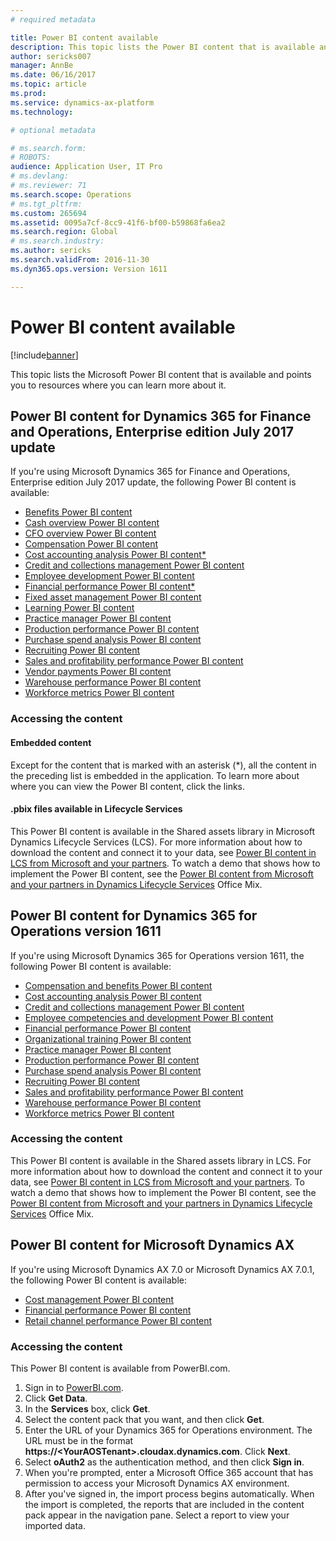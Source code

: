 ```yaml
---
# required metadata

title: Power BI content available
description: This topic lists the Power BI content that is available and points you to resources where you can learn more about it.
author: sericks007
manager: AnnBe
ms.date: 06/16/2017
ms.topic: article
ms.prod: 
ms.service: dynamics-ax-platform
ms.technology: 

# optional metadata

# ms.search.form: 
# ROBOTS: 
audience: Application User, IT Pro
# ms.devlang: 
# ms.reviewer: 71
ms.search.scope: Operations
# ms.tgt_pltfrm: 
ms.custom: 265694
ms.assetid: 0095a7cf-8cc9-41f6-bf00-b59868fa6ea2
ms.search.region: Global
# ms.search.industry: 
ms.author: sericks
ms.search.validFrom: 2016-11-30
ms.dyn365.ops.version: Version 1611

---
```


# Power BI content available
[!include[banner](../includes/banner.md)]

This topic lists the Microsoft Power BI content that is available and points you to resources where you can learn more about it.

## Power BI content for Dynamics 365 for Finance and Operations, Enterprise edition July 2017 update
If you're using Microsoft Dynamics 365 for Finance and Operations, Enterprise edition July 2017 update, the following Power BI content is available:

- [Benefits Power BI content](benefits-power-bi.md)
- [Cash overview Power BI content](/dynamics365/operations/financials/cash-bank-management/Cash-Overview-Power-BI-content)
- [CFO overview Power BI content](CFO-power-bi.md)
- [Compensation Power BI content](compensation-power-bi.md)
- [Cost accounting analysis Power BI content*](cost-accounting-analysis-content-pack.md) 
- [Credit and collections management Power BI content](/dynamics365/operations/financials/accounts-receivable/credit-collections-power-bi)
- [Employee development Power BI content](employee-development-PBI.md) 
- [Financial performance Power BI content*](financial-performance-power-bi-content-pack.md)
- [Fixed asset management Power BI content](/dynamics365/operations/financials/fixed-assets/Fixed-asset-management-workspace)
- [Learning Power BI content](learning-power-bi.md)
- [Practice manager Power BI content](practice-manager-power-bi.md)
- [Production performance Power BI content](production-performance-power-bi.md)
- [Purchase spend analysis Power BI content](purchase-content-pack-for-power-bi.md) 
- [Recruiting Power BI content](recruiting-analysis-power-bi-content-pack.md) 
- [Sales and profitability performance Power BI content](sales-profitability-performance-content-pack.md)
- [Vendor payments Power BI content](/dynamics365/operations/financials/accounts-payable/Vendor-payments-workspace)
- [Warehouse performance Power BI content](warehouse-power-bi-content.md)
- [Workforce metrics Power BI content](workforce-analysis-power-bi-content-pack.md)  

### Accessing the content

#### Embedded content
Except for the content that is marked with an asterisk (\*), all the content in the preceding list is embedded in the application. To learn more about where you can view the Power BI content, click the links.

#### .pbix files available in Lifecycle Services
This Power BI content is available in the Shared assets library in Microsoft Dynamics Lifecycle Services (LCS). For more information about how to download the content and connect it to your data, see [Power BI content in LCS from Microsoft and your partners](power-bi-content-microsoft-partners.md). To watch a demo that shows how to implement the Power BI content, see the [Power BI content from Microsoft and your partners in Dynamics Lifecycle Services](https://mix.office.com/watch/9puyb1b2xs1w) Office Mix.

## Power BI content for Dynamics 365 for Operations version 1611
If you're using Microsoft Dynamics 365 for Operations version 1611, the following Power BI content is available:

- [Compensation and benefits Power BI content](compensation-and-benefits-analysis-power-bi-content-pack.md)   
- [Cost accounting analysis Power BI content](cost-accounting-analysis-content-pack.md) 
- [Credit and collections management Power BI content](credit-collections-content-pack-power-bi.md)
- [Employee competencies and development Power BI content](employee-competencies-and-development-analysis-power-bi-content-pack.md) 
- [Financial performance Power BI content](financial-performance-power-bi-content-pack.md)
- [Organizational training Power BI content](organizational-training-analysis-power-bi-content-pack.md) 
- [Practice manager Power BI content](practice-manager-power-bi.md)
- [Production performance Power BI content](production-performance-power-bi.md)
- [Purchase spend analysis Power BI content](purchase-content-pack-for-power-bi.md) 
- [Recruiting Power BI content](recruiting-analysis-power-bi-content-pack.md) 
- [Sales and profitability performance Power BI content](sales-profitability-performance-content-pack.md)
- [Warehouse performance Power BI content](warehouse-power-bi-content.md)
- [Workforce metrics Power BI content](workforce-analysis-power-bi-content-pack.md)  

### Accessing the content
This Power BI content is available in the Shared assets library in LCS. For more information about how to download the content and connect it to your data, see [Power BI content in LCS from Microsoft and your partners](power-bi-content-microsoft-partners.md). To watch a demo that shows how to implement the Power BI content, see the [Power BI content from Microsoft and your partners in Dynamics Lifecycle Services](https://mix.office.com/watch/9puyb1b2xs1w) Office Mix.

## Power BI content for Microsoft Dynamics AX
If you're using Microsoft Dynamics AX 7.0 or Microsoft Dynamics AX 7.0.1, the following Power BI content is available:

- [Cost management Power BI content](cost-management-content-pack.md)    
- [Financial performance Power BI content](financial-performance-power-bi-content-pack.md)
- [Retail channel performance Power BI content](retail-channel-performance-dashboard-power-bi-data.md) 

### Accessing the content
This Power BI content is available from PowerBI.com.

1. Sign in to [PowerBI.com](https://www.powerbi.com/).
2. Click **Get Data**.
3. In the **Services** box, click **Get**.
4. Select the content pack that you want, and then click **Get**.
5. Enter the URL of your Dynamics 365 for Operations environment. The URL must be in the format **https://&lt;YourAOSTenant&gt;.cloudax.dynamics.com**. Click **Next**.
6. Select **oAuth2** as the authentication method, and then click **Sign in**.
7. When you're prompted, enter a Microsoft Office 365 account that has permission to access your Microsoft Dynamics AX environment.
8. After you've signed in, the import process begins automatically. When the import is completed, the reports that are included in the content pack appear in the navigation pane. Select a report to view your imported data.
